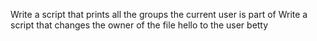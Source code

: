 Write a script that prints all the groups the current user is part of
Write a script that changes the owner of the file hello to the user betty
